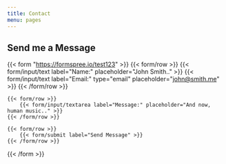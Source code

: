```yaml
---
title: Contact
menu: pages
---
```


## Send me a Message
{{< form "https://formspree.io/test123" >}}
	{{< form/row >}}
		{{< form/input/text label="Name:" placeholder="John Smith.." >}}
		{{< form/input/text label="Email:" type="email" placeholder="john@smith.me" >}}
	{{< /form/row >}}

	{{< form/row >}}
		{{< form/input/textarea label="Message:" placeholder="And now, human music.." >}}
	{{< /form/row >}}

	{{< form/row >}}
		{{< form/submit label="Send Message" >}}
	{{< /form/row >}}
{{< /form >}}
